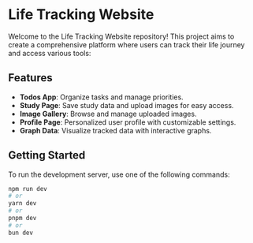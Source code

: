 # Life Tracking Website

Welcome to the Life Tracking Website repository! This project aims to create a comprehensive platform where users can track their life journey and access various tools:

## Features

- **Todos App**: Organize tasks and manage priorities.
- **Study Page**: Save study data and upload images for easy access.
- **Image Gallery**: Browse and manage uploaded images.
- **Profile Page**: Personalized user profile with customizable settings.
- **Graph Data**: Visualize tracked data with interactive graphs.

## Getting Started

To run the development server, use one of the following commands:

```bash
npm run dev
# or
yarn dev
# or
pnpm dev
# or
bun dev
